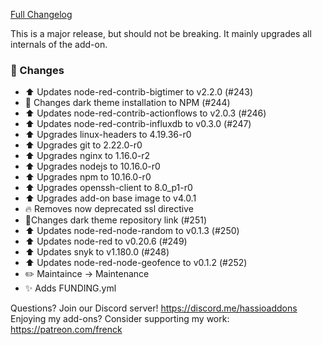 [Full Changelog][changelog]

This is a major release, but should not be breaking.
It mainly upgrades all internals of the add-on.

### 🔨  Changes

- :arrow_up: Updates node-red-contrib-bigtimer to v2.2.0 (#243)
- :hammer: Changes dark theme installation to NPM (#244)
- :arrow_up: Updates node-red-contrib-actionflows to v2.0.3 (#246)
- :arrow_up: Updates node-red-contrib-influxdb to v0.3.0 (#247)
- :arrow_up: Upgrades linux-headers to 4.19.36-r0
- :arrow_up: Upgrades git to 2.22.0-r0
- :arrow_up: Upgrades nginx to 1.16.0-r2
- :arrow_up: Upgrades nodejs to 10.16.0-r0
- :arrow_up: Upgrades npm to 10.16.0-r0
- :arrow_up: Upgrades openssh-client to 8.0_p1-r0
- :arrow_up: Upgrades add-on base image to v4.0.1
- :fire: Removes now deprecated ssl directive
- 🔗Changes dark theme repository link (#251)
- :arrow_up: Updates node-red-node-random to v0.1.3 (#250)
- :arrow_up: Updates node-red to v0.20.6 (#249)
- :arrow_up: Updates snyk to v1.180.0 (#248)
- :arrow_up: Updates node-red-node-geofence to v0.1.2 (#252)
- :pencil2: Maintaince -> Maintenance
- :sparkles: Adds FUNDING.yml

[changelog]: https://github.com/hassio-addons/addon-node-red/compare/v3.1.4...v4.0.0

Questions? Join our Discord server! https://discord.me/hassioaddons
Enjoying my add-ons? Consider supporting my work: https://patreon.com/frenck